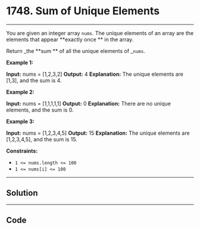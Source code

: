 # 1748. Sum of Unique Elements

---

You are given an integer array `nums`. The unique elements of an array are the elements that appear **exactly once ** in the array.

Return _the **sum ** of all the unique elements of _`nums`.

 

**Example 1:**


**Input:** nums = [1,2,3,2]
**Output:** 4
**Explanation:** The unique elements are [1,3], and the sum is 4.


**Example 2:**


**Input:** nums = [1,1,1,1,1]
**Output:** 0
**Explanation:** There are no unique elements, and the sum is 0.


**Example 3:**


**Input:** nums = [1,2,3,4,5]
**Output:** 15
**Explanation:** The unique elements are [1,2,3,4,5], and the sum is 15.


 

**Constraints:**

  * `1 <= nums.length <= 100`
  * `1 <= nums[i] <= 100`

---

## Solution



---

## Code
```python


```